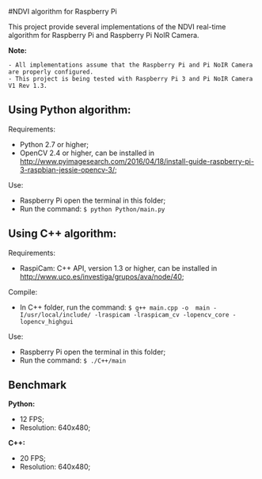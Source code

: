 #NDVI algorithm for Raspberry Pi

This project provide several implementations of the NDVI real-time algorithm for Raspberry Pi and Raspberry Pi NoIR Camera.

**Note:**

	- All implementations assume that the Raspberry Pi and Pi NoIR Camera are properly configured.
	- This project is being tested with Raspberry Pi 3 and Pi NoIR Camera V1 Rev 1.3.

## Using Python algorithm:

Requirements:
  - Python 2.7 or higher;
  - OpenCV 2.4 or higher, can be installed in http://www.pyimagesearch.com/2016/04/18/install-guide-raspberry-pi-3-raspbian-jessie-opencv-3/;
	
Use:
  - Raspberry Pi open the terminal in this folder;
  - Run the command: `$ python Python/main.py`
  
## Using C++ algorithm:

Requirements:
  - RaspiCam: C++ API, version 1.3 or higher, can be installed in http://www.uco.es/investiga/grupos/ava/node/40;

Compile:
  - In C++ folder, run the command: `$ g++ main.cpp -o  main -I/usr/local/include/ -lraspicam -lraspicam_cv -lopencv_core -lopencv_highgui`

Use:
  - Raspberry Pi open the terminal in this folder;
  - Run the command: `$ ./C++/main`

## Benchmark
**Python:**
- 12 FPS;
- Resolution: 640x480;

**C++:**
- 20 FPS;
- Resolution: 640x480;

